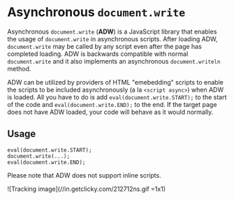 Asynchronous `document.write`
===========================

Asynchronous `document.write` (**ADW**) is a JavaScript library that enables the usage
of `document.write` in asynchronous scripts. After loading ADW, `document.write` may
be called by any script even after the page has completed loading. ADW is backwards
compatible with normal `document.write` and it also implements an asynchronous
`document.writeln` method.

ADW can be utilized by providers of HTML "emebedding" scripts to enable the scripts to
be included asynchronously (a la `<script async>`) when ADW is loaded. All you have to
do is add `eval(document.write.START);` to the start of the code and
`eval(document.write.END);` to the end. If the target page does not have ADW loaded,
your code will behave as it would normally.


Usage
-----

    eval(document.write.START);
    document.write(...);
    eval(document.write.END);


Please note that ADW does not support inline scripts.

![Tracking image](//in.getclicky.com/212712ns.gif =1x1)
